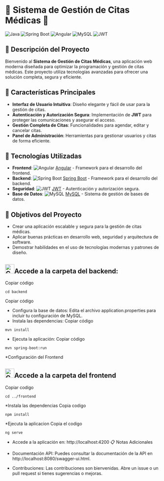 # 📅 **Sistema de Gestión de Citas Médicas** 🏥

![Java](https://img.shields.io/badge/java-%23ED8B00.svg?style=for-the-badge&logo=java&logoColor=white) ![Spring Boot](https://img.shields.io/badge/spring%20boot-%236DB33F.svg?style=for-the-badge&logo=springboot&logoColor=white) ![Angular](https://img.shields.io/badge/angular-%23DD0031.svg?style=for-the-badge&logo=angular&logoColor=white) ![MySQL](https://img.shields.io/badge/mysql-%234479A1.svg?style=for-the-badge&logo=mysql&logoColor=white) ![JWT](https://img.shields.io/badge/jwt-%23000000.svg?style=for-the-badge&logo=json-web-tokens&logoColor=white)

## 🚀 **Descripción del Proyecto**

Bienvenido al **Sistema de Gestión de Citas Médicas**, una aplicación web moderna diseñada para optimizar la programación y gestión de citas médicas. Este proyecto utiliza tecnologías avanzadas para ofrecer una solución completa, segura y eficiente. 

## 🌟 **Características Principales**

- **Interfaz de Usuario Intuitiva**: Diseño elegante y fácil de usar para la gestión de citas.
- **Autenticación y Autorización Segura**: Implementación de **JWT** para proteger las comunicaciones y asegurar el acceso.
- **Gestión Completa de Citas**: Funcionalidades para agendar, editar y cancelar citas.
- **Panel de Administración**: Herramientas para gestionar usuarios y citas de forma eficiente.

## 🔧 **Tecnologías Utilizadas**

- **Frontend**: ![Angular](https://img.shields.io/badge/angular-%23DD0031.svg?style=for-the-badge&logo=angular&logoColor=white) [Angular](https://angular.io/) - Framework para el desarrollo del frontend.
- **Backend**: ![Spring Boot](https://img.shields.io/badge/spring%20boot-%236DB33F.svg?style=for-the-badge&logo=springboot&logoColor=white) [Spring Boot](https://spring.io/projects/spring-boot) - Framework para el desarrollo del backend.
- **Seguridad**: ![JWT](https://img.shields.io/badge/jwt-%23000000.svg?style=for-the-badge&logo=json-web-tokens&logoColor=white) [JWT](https://jwt.io/) - Autenticación y autorización segura.
- **Base de Datos**: ![MySQL](https://img.shields.io/badge/mysql-%234479A1.svg?style=for-the-badge&logo=mysql&logoColor=white) [MySQL](https://www.mysql.com/) - Sistema de gestión de bases de datos.

## 🎯 **Objetivos del Proyecto**

- Crear una aplicación escalable y segura para la gestión de citas médicas.
- Aplicar buenas prácticas en desarrollo web, seguridad y arquitectura de software.
- Demostrar habilidades en el uso de tecnologías modernas y patrones de diseño.

## <img src="https://img.icons8.com/ios-filled/50/000000/folder-invoices.png" alt="Carpeta del Backend" width="30"/>Accede a la carpeta del backend:
Copiar código
```
cd backend
```
Copiar código

* Configura la base de datos: Edita el archivo application.properties para incluir tu configuración de MySQL.
* Instala las dependencias:
Copiar código
```
mvn install
```
* Ejecuta la aplicación:
Copiar código
```
mvn spring-boot:run
```
*Configuración del Frontend
## <img src="https://img.icons8.com/ios-filled/50/000000/folder-invoices.png" alt="Carpeta del Frontend" width="30"/>Accede a la carpeta del frontend
Copiar codigo
```
cd ../frontend
```
*Instala las dependencias
Copia codigo
```
npm install
```
*Ejecuta la aplicacion
Copia el codigo
```
ng serve
```
* Accede a la aplicación en: http://localhost:4200
📋 Notas Adicionales
* Documentación API: Puedes consultar la documentación de la API en http://localhost:8080/swagger-ui.html.

* Contribuciones: Las contribuciones son bienvenidas. Abre un issue o un pull request si tienes sugerencias o mejoras.






